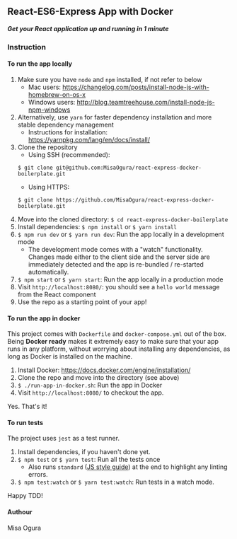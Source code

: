 ## React-ES6-Express App with Docker

_**Get your React application up and running in 1 minute**_

### Instruction

#### To run the app locally

1. Make sure you have `node` and `npm` installed, if not refer to below
    - Mac users: https://changelog.com/posts/install-node-js-with-homebrew-on-os-x
    - Windows users: http://blog.teamtreehouse.com/install-node-js-npm-windows
2. Alternatively, use `yarn` for faster dependency installation and more stable dependency management
    - Instructions for installation: https://yarnpkg.com/lang/en/docs/install/
3. Clone the repository
    - Using SSH (recommended):
    ```
    $ git clone git@github.com:MisaOgura/react-express-docker-boilerplate.git
    ```
    - Using HTTPS:
    ```
    $ git clone https://github.com/MisaOgura/react-express-docker-boilerplate.git
    ```
4. Move into the cloned directory: `$ cd react-express-docker-boilerplate`
5. Install dependencies: `$ npm install` or `$ yarn install`
6. `$ npm run dev` or `$ yarn run dev`: Run the app locally in a development mode
    - The development mode comes with a "watch" functionality. Changes made either to the client side
    and the server side are immediately detected and the app is re-bundled / re-started automatically.
7. `$ npm start` or `$ yarn start`: Run the app locally in a production mode
8. Visit `http://localhost:8080/`: you should see a `hello world` message from the React component
9. Use the repo as a starting point of your app!


#### To run the app in docker

This project comes with `Dockerfile` and `docker-compose.yml` out of the box. Being **Docker ready**
makes it extremely easy to make sure that your app runs in any platform, without worrying about installing
any dependencies, as long as Docker is installed on the machine.

1. Install Docker: https://docs.docker.com/engine/installation/
2. Clone the repo and move into the directory (see above)
3. `$ ./run-app-in-docker.sh`: Run the app in Docker
4. Visit `http://localhost:8080/` to checkout the app.

Yes. That's it!


#### To run tests
The project uses `jest` as a test runner.

1. Install dependencies, if you haven't done yet.
2. `$ npm test` or `$ yarn test`: Run all the tests once
    - Also runs `standard` ([JS style guide](https://standardjs.com/)) at the end to highlight any
    linting errors.
3. `$ npm test:watch` or `$ yarn test:watch`: Run tests in a watch mode.

Happy TDD!


#### Authour
Misa Ogura